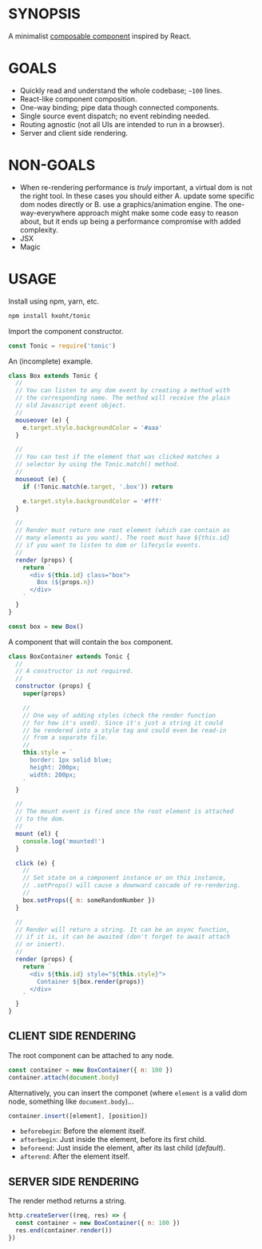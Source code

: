 # SYNOPSIS
A minimalist [composable component][A] inspired by React.

# GOALS
- Quickly read and understand the whole codebase; `~100` lines.
- React-like component composition.
- One-way binding; pipe data though connected components.
- Single source event dispatch; no event rebinding needed.
- Routing agnostic (not all UIs are intended to run in a browser).
- Server and client side rendering.

# NON-GOALS
- When re-rendering performance is *truly* important, a virtual dom is
not the right tool. In these cases you should either A. update some
specific dom nodes directly or B. use a graphics/animation engine. The
one-way-everywhere approach might make some code easy to reason about,
but it ends up being a performance compromise with added complexity.
- JSX
- Magic

# USAGE
Install using npm, yarn, etc.

```bash
npm install hxoht/tonic
```

Import the component constructor.

```js
const Tonic = require('tonic')
```

An (incomplete) example.

```js
class Box extends Tonic {
  //
  // You can listen to any dom event by creating a method with
  // the corresponding name. The method will receive the plain
  // old Javascript event object.
  //
  mouseover (e) {
    e.target.style.backgroundColor = '#aaa'
  }

  // 
  // You can test if the element that was clicked matches a
  // selector by using the Tonic.match() method.
  //
  mouseout (e) {
    if (!Tonic.match(e.target, '.box')) return

    e.target.style.backgroundColor = '#fff'
  }

  //
  // Render must return one root element (which can contain as
  // many elements as you want). The root must have ${this.id}
  // if you want to listen to dom or lifecycle events.
  //
  render (props) {
    return `
      <div ${this.id} class="box">
        Box (${props.n})
      </div>
    `
  }
}

const box = new Box()
```

A component that will contain the `box` component.

```js
class BoxContainer extends Tonic {
  //
  // A constructor is not required.
  //
  constructor (props) {
    super(props)

    //
    // One way of adding styles (check the render function
    // for how it's used). Since it's just a string it could
    // be rendered into a style tag and could even be read-in
    // from a separate file.
    //
    this.style = `
      border: 1px solid blue;
      height: 200px;
      width: 200px;
    `
  }

  //
  // The mount event is fired once the root element is attached
  // to the dom.
  //
  mount (el) {
    console.log('mounted!')
  }

  click (e) {
    //
    // Set state on a component instance or on this instance,
    // .setProps() will cause a downward cascade of re-rendering.
    //
    box.setProps({ n: someRandomNumber })
  }

  //
  // Render will return a string. It can be an async function,
  // if it is, it can be awaited (don't forget to await attach
  // or insert).
  //
  render (props) {
    return `
      <div ${this.id} style="${this.style}">
        Container ${box.render(props)}
      </div>
    `
  }
}
```

## CLIENT SIDE RENDERING
The root component can be attached to any node.

```js
const container = new BoxContainer({ n: 100 })
container.attach(document.body)
```

Alternatively, you can insert the componet (where `element` is a valid dom
node, something like `document.body`)...

```js
container.insert([element], [position])
```

- `beforebegin`: Before the element itself.
- `afterbegin`: Just inside the element, before its first child.
- `beforeend`: Just inside the element, after its last child (*default*).
- `afterend`: After the element itself.

## SERVER SIDE RENDERING
The render method returns a string.

```js
http.createServer((req, res) => {
  const container = new BoxContainer({ n: 100 })
  res.end(container.render())
})
```

[A]:https://hxoht.github.io/tonic/
[0]:https://developer.mozilla.org/en-US/docs/Web/JavaScript/Reference/Template_literals
